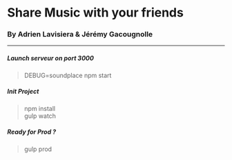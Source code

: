 # Share Music with your friends

### By Adrien Lavisiera & Jérémy Gacougnolle

***

##### Launch serveur on port 3000
>DEBUG=soundplace npm start

##### Init Project
>npm install <br/>
>gulp watch 

##### Ready for Prod ?
>gulp prod